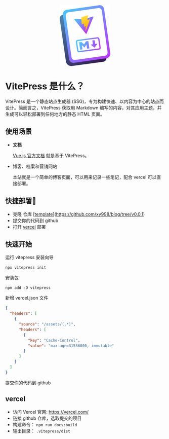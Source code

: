 <div align="center">
  <img src="./public/vitepress-logo.svg" width="160" />
</div>

# VitePress 是什么？

VitePress 是一个静态站点生成器 (SSG)，专为构建快速、以内容为中心的站点而设计。简而言之，VitePress 获取用 Markdown 编写的内容，对其应用主题，并生成可以轻松部署到任何地方的静态 HTML 页面。

## 使用场景


- **文档**

  [Vue.js 官方文档](https://cn.vuejs.org/) 就是基于 VitePress。

- 博客、档案和营销网站

  本站就是一个简单的博客页面，可以用来记录一些笔记，配合 vercel 可以直接部署。

## 快捷部署🚀

- 克隆 仓库 [[template](https://github.com/xy998/blog/tree/v0.0.1)](https://github.com/xy998/blog/tree/v0.0.1)
- 提交你的代码到 github
- 打开 [vercel](https://vercel.com/) 部署

## 快速开始

运行 vitepress 安装向导

```
npx vitepress init
```

安装包

```
npm add -D vitepress
```

新增 vercel.json 文件

```json
{
  "headers": [
    {
      "source": "/assets/(.*)",
      "headers": [
        {
          "key": "Cache-Control",
          "value": "max-age=31536000, immutable"
        }
      ]
    }
  ]
}
```

提交你的代码到 github

## vercel

- 访问 Vercel 官网: https://vercel.com/
- 链接 github 仓库，选取提交的项目
- 构建命令： `npm run docs:build`
- 输出目录： `.vitepress/dist`
